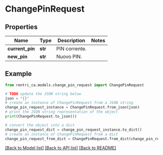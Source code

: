 # ChangePinRequest


## Properties

Name | Type | Description | Notes
------------ | ------------- | ------------- | -------------
**current_pin** | **str** | PIN corrente. | 
**new_pin** | **str** | Nuovo PIN. | 

## Example

```python
from rentri_ca.models.change_pin_request import ChangePinRequest

# TODO update the JSON string below
json = "{}"
# create an instance of ChangePinRequest from a JSON string
change_pin_request_instance = ChangePinRequest.from_json(json)
# print the JSON string representation of the object
print(ChangePinRequest.to_json())

# convert the object into a dict
change_pin_request_dict = change_pin_request_instance.to_dict()
# create an instance of ChangePinRequest from a dict
change_pin_request_from_dict = ChangePinRequest.from_dict(change_pin_request_dict)
```
[[Back to Model list]](../README.md#documentation-for-models) [[Back to API list]](../README.md#documentation-for-api-endpoints) [[Back to README]](../README.md)



